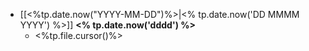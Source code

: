 - [[<%tp.date.now("YYYY-MM-DD")%>|<% tp.date.now('DD MMMM YYYY') %>]] **<% tp.date.now('dddd') %>**
	-  <%tp.file.cursor()%>